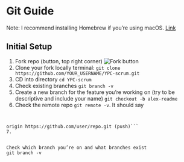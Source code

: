 # Git Guide


Note: I recommend installing Homebrew if you’re using macOS. [Link](http://brew.sh/)


## Initial Setup
1. Fork repo (button, top right corner) ![Fork button](https://github.com/alex-wap/gitguide/blob/master/fork.png)
2. Clone your fork locally terminal: `git clone https://github.com/YOUR_USERNAME/YPC-scrum.git`
3. CD into directory `cd YPC-scrum`
4. Check existing branches `git branch -v`
5. Create a new branch for the feature you’re working on (try to be descriptive and include your name) `git checkout -b alex-readme`
6. Check the remote repo `git remote -v`. It should say 
```origin https://github.com/user/repo.git (fetch) 


origin https://github.com/user/repo.git (push)```
7. 


Check which branch you’re on and what branches exist
git branch -v
